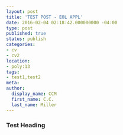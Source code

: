 ```yaml
---
layout: post
title: 'TEST POST - EOL APPL'
date: 2016-02-04 02:18:42.000000000 -04:00
type: post
published: true
status: publish
categories:
- cv
- cv2
location:
- poly:13
tags:
- test1,test2
meta:
author:
  display_name: CCM
  first_name: C.C.
  last_name: Miller
---
```


### Test Heading